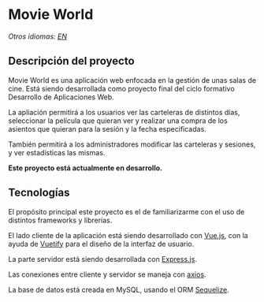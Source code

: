 # Movie World

*Otros idiomas: [EN](README.md)*

## Descripción del proyecto

Movie World es una aplicación web enfocada en la gestión de unas salas de cine. Está siendo desarrollada como proyecto final del ciclo formativo Desarrollo de Aplicaciones Web.

La apliación permitirá a los usuarios ver las carteleras de distintos días,  seleccionar la película que quieran ver y realizar una compra de los asientos que quieran para la sesión y la fecha especificadas.

También permitirá a los administradores modificar las carteleras y sesiones, y ver estadísticas las mismas.

**Este proyecto está actualmente en desarrollo.**

## Tecnologías

El propósito principal este proyecto es el de familiarizarme con el uso de distintos frameworks y librerías.

El lado cliente de la aplicación está siendo desarrollado con [Vue.js](https://es.vuejs.org/), con la ayuda de [Vuetify](https://vuetifyjs.com/en/) para el diseño de la interfaz de usuario.

La parte servidor está siendo desarrollada con [Express.js](https://expressjs.com/).

Las conexiones entre cliente y servidor se maneja con [axios](https://github.com/axios/axios).

La base de datos está creada en MySQL, usando el ORM [Sequelize](https://sequelize.org/).
